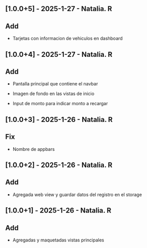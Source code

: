 ## [1.0.0+5] - 2025-1-27 - Natalia. R

## Add

- Tarjetas con informacion de vehiculos en dashboard

## [1.0.0+4] - 2025-1-27 - Natalia. R

## Add

- Pantalla principal que contiene el navbar

- Imagen de fondo en las vistas de inicio

- Input de monto para indicar monto a recargar

## [1.0.0+3] - 2025-1-26 - Natalia. R

## Fix

- Nombre de appbars

## [1.0.0+2] - 2025-1-26 - Natalia. R

## Add

- Agregada web view y guardar datos del registro en el storage

## [1.0.0+1] - 2025-1-26 - Natalia. R

## Add

- Agregadas y maquetadas vistas principales